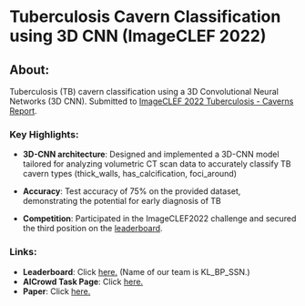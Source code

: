 # Tuberculosis Cavern Classification using 3D CNN (ImageCLEF 2022)

## About:

Tuberculosis (TB) cavern classification using a 3D Convolutional Neural Networks (3D CNN).
Submitted to [ImageCLEF 2022 Tuberculosis - Caverns Report](https://www.imageclef.org/2022/medical/tuberculosis).

### Key Highlights:

- **3D-CNN architecture**: Designed and implemented a 3D-CNN model tailored for analyzing volumetric CT scan data to accurately classify TB cavern types (thick_walls, has_calcification, foci_around)

- **Accuracy**: Test accuracy of 75% on the provided dataset, demonstrating the potential for early diagnosis of TB

- **Competition**: Participated in the ImageCLEF2022 challenge and secured the third position on the [leaderboard](https://www.aicrowd.com/challenges/imageclef-2022-tuberculosis-caverns-report/leaderboards).

### **Links**:

- **Leaderboard**: Click [here.](https://www.aicrowd.com/challenges/imageclef-2022-tuberculosis-caverns-report/leaderboards) (Name of our team is KL_BP_SSN.)
- **AICrowd Task Page**: Click [here.](https://www.aicrowd.com/challenges/imageclef-2022-tuberculosis-caverns-report)
- **Paper**: Click [here.](https://ceur-ws.org/Vol-3180/paper-119.pdf)
